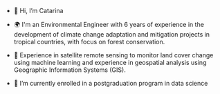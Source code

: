 - 👋 Hi, I’m Catarina
 
- 🌍 I'm an Environmental Engineer with 6 years of experience in the development of climate change adaptation and mitigation projects in tropical countries, with focus on forest conservation. 

- 🔧 Experience in satellite remote sensing to monitor land cover change using machine learning and experience in geospatial analysis using Geographic Information Systems (GIS).

- 🌱 I’m currently enrolled in a postgraduation program in data science
<!---
ci-lopes/ci-lopes is a ✨ special ✨ repository because its `README.md` (this file) appears on your GitHub profile.
You can click the Preview link to take a look at your changes.
--->

